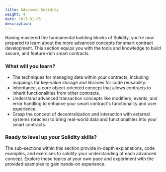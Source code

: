 ```yaml
---
title: Advanced Solidity
weight: 4
date: 2017-01-05
description: 
---
```


Having mastered the fundamental building blocks of Solidity, you're now prepared to learn about the more advanced concepts for smart contract development. This section equips you with the tools and knowledge to build secure, and feature-rich smart contracts.

### What will you learn?

* The techniques for managing data within your contracts, including mappings for key-value storage and libraries for code reusability.
* Inheritance, a core object-oriented concept that allows contracts to inherit functionalities from other contracts.
* Understand advanced transaction concepts like modifiers, events, and error handling to enhance your smart contract's functionality and user experience.
* Grasp the concept of decentralization and interaction with external systems (oracles) to bring real-world data and functionalities into your smart contracts.

### Ready to level up your Solidity skills?
The sub-sections within this section provide in-depth explanations, code examples, and exercises to solidify your understanding of each advanced concept. Explore these topics at your own pace and experiment with the provided examples to gain hands-on experience.